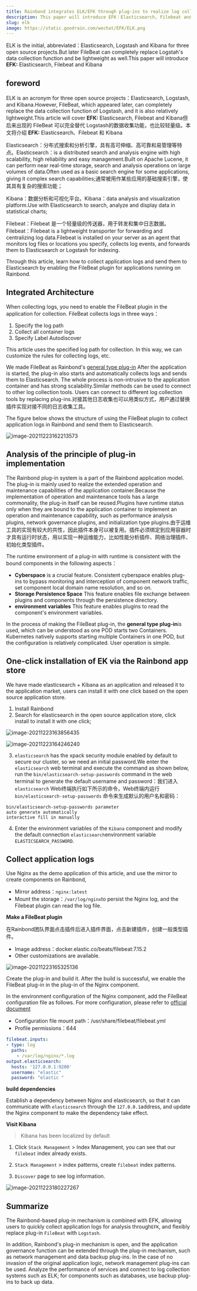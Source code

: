 ```yaml
---
title: Rainbond integrates ELK/EFK through plug-ins to realize log collection
description: This paper will introduce EFK：Elasticsearch, Filebeat and Kibana
slug: elk
image: https://static.goodrain.com/wechat/EFK/ELK.png
---
```


ELK is the initial, abbreviated：Elasticsearch, Logstash and Kibana for three open source projects.But later FileBeat can completely replace Logstah's data collection function and be lightweight as well.This paper will introduce **EFK:** Elasticsearch, Filebeat and Kibana

<!--truncate-->

## foreword

ELK is an acronym for three open source projects：Elasticsearch, Logstash, and Kibana.However, FileBeat, which appeared later, can completely replace the data collection function of Logstash, and it is also relatively lightweight.This article will cover **EFK:** Elasticsearch, Filebeat and Kibana但后来出现的 FileBeat 可以完全替代 Logstash的数据收集功能，也比较轻量级。本文将介绍 **EFK:** Elasticsearch、Filebeat 和 Kibana

Elasticsearch：分布式搜索和分析引擎，具有高可伸缩、高可靠和易管理等特点。Elasticsearch：is a distributed search and analysis engine with high scalability, high reliability and easy management.Built on Apache Lucene, it can perform near real-time storage, search and analysis operations on large volumes of data.Often used as a basic search engine for some applications, giving it complex search capabilities;通常被用作某些应用的基础搜索引擎，使其具有复杂的搜索功能；

Kibana：数据分析和可视化平台。Kibana：data analysis and visualization platform.Use with Elasticsearch to search, analyze and display data in statistical charts;

Filebeat：Filebeat 是一个轻量级的传送器，用于转发和集中日志数据。Filebeat：Filebeat is a lightweight transporter for forwarding and centralizing log data.Filebeat is installed on your server as an agent that monitors log files or locations you specify, collects log events, and forwards them to Elasticsearch or Logstash for indexing.

Through this article, learn how to collect application logs and send them to Elasticsearch by enabling the FileBeat plugin for applications running on Rainbond.

## Integrated Architecture

When collecting logs, you need to enable the FileBeat plugin in the application for collection. FileBeat collects logs in three ways：

1. Specify the log path
2. Collect all container logs
3. Specify Label Autodiscover

This article uses the specified log path for collection. In this way, we can customize the rules for collecting logs, etc.

We made FileBeat as Rainbond's [general type plug-in](https://www.rainbond.com/docs/get-start/concept/plugin?channel=itpub) After the application is started, the plug-in also starts and automatically collects logs and sends them to Elasticsearch. The whole process is non-intrusive to the application container and has strong scalability.Similar methods can be used to connect to other log collection tools. Users can connect to different log collection tools by replacing plug-ins.对接其他日志收集也可以用类似方式，用户通过替换插件实现对接不同的日志收集工具。

The figure below shows the structure of using the FileBeat plugin to collect application logs in Rainbond and send them to Elasticsearch.

![image-20211223162213573](https://grstatic.oss-cn-shanghai.aliyuncs.com/wechat/EFK/es_architecture.png)

## Analysis of the principle of plug-in implementation

The Rainbond plug-in system is a part of the Rainbond application model. The plug-in is mainly used to realize the extended operation and maintenance capabilities of the application container.Because the implementation of operation and maintenance tools has a large commonality, the plug-in itself can be reused.Plugins have runtime status only when they are bound to the application container to implement an operation and maintenance capability, such as performance analysis plugins, network governance plugins, and initialization type plugins.由于运维工具的实现有较大的共性，因此插件本身可以被复用。插件必须绑定到应用容器时才具有运行时状态，用以实现一种运维能力，比如性能分析插件、网络治理插件、初始化类型插件。

The runtime environment of a plug-in with runtime is consistent with the bound components in the following aspects：

- **Cyberspace** is a crucial feature. Consistent cyberspace enables plug-ins to bypass monitoring and interception of component network traffic, set component local domain name resolution, and so on.
- **Storage Persistence Space** This feature enables file exchange between plugins and components through the persistence directory.
- **environment variables** This feature enables plugins to read the component's environment variables.

In the process of making the FileBeat plug-in, the **general type plug-in**is used, which can be understood as one POD starts two Containers. Kubernetes natively supports starting multiple Containers in one POD, but the configuration is relatively complicated. User operation is simple.

## One-click installation of EK via the Rainbond app store

We have made elasticsearch + Kibana as an application and released it to the application market, users can install it with one click based on the open source application store.

1. Install Rainbond
2. Search for elasticsearch in the open source application store, click install to install it with one click;

![image-20211223163856435](https://grstatic.oss-cn-shanghai.aliyuncs.com/wechat/EFK/es_store.png)

![image-20211223164246240](https://grstatic.oss-cn-shanghai.aliyuncs.com/wechat/EFK/es_topology.png)

3. `elasticsearch` has the xpack security module enabled by default to secure our cluster, so we need an initial password.We enter the `elasticsearch` web terminal and execute the command as shown below, run the `bin/elasticsearch-setup-passwords` command in the web terminal to generate the default username and password：我们进入 `elasticsearch` Web终端执行如下所示的命令，Web终端内运行 `bin/elasticsearch-setup-passwords` 命令来生成默认的用户名和密码：

```shell
bin/elasticsearch-setup-passwords parameter
auto generate automatically
interactive fill in manually
```

4. Enter the environment variables of the `Kibana` component and modify the default connection `elasticsearch`environment variable `ELASTICSEARCH_PASSWORD`.

## Collect application logs

Use Nginx as the demo application of this article, and use the mirror to create components on Rainbond,

- Mirror address：`nginx:latest`
- Mount the storage：`/var/log/nginx`to persist the Nginx log, and the Filebeat plugin can read the log file.

**Make a FileBeat plugin**

在Rainbond团队界面点击插件后进入插件界面，点击新建插件，创建一般类型插件。

- Image address：docker.elastic.co/beats/filebeat:7.15.2
- Other customizations are available.

![image-20211223165325136](https://grstatic.oss-cn-shanghai.aliyuncs.com/wechat/EFK/create_plugin.png)

Create the plug-in and build it. After the build is successful, we enable the FileBeat plug-in in the plug-in of the Nginx component.

In the environment configuration of the Nginx component, add the FileBeat configuration file as follows. For more configuration, please refer to [official document](https://www.elastic.co/guide/en/beats/filebeat/current/filebeat-reference-yml.html)

- Configuration file mount path：/usr/share/filebeat/filebeat.yml
- Profile permissions：644

```yaml
filebeat.inputs:
- type: log
  paths:
    - /var/log/nginx/*.log
output.elasticsearch:
  hosts: '127.0.0.1:9200'
  username: "elastic"
  password: "elastic "
```

**build dependencies**

Establish a dependency between Nginx and elasticsearch, so that it can communicate with `elasticsearch` through the `127.0.0.1`address, and update the Nginx component to make the dependency take effect.

**Visit Kibana**

> Kibana has been localized by default

1. Click `Stack Management` > Index Management, you can see that our `filebeat` index already exists.

2. `Stack Management` > index patterns, create `filebeat` index patterns.

3. `Discover` page to see log information.

![image-20211223180227267](https://grstatic.oss-cn-shanghai.aliyuncs.com/wechat/EFK/discover.png)

## Summarize

The Rainbond-based plug-in mechanism is combined with EFK, allowing users to quickly collect application logs for analysis through`EFK`, and flexibly replace plug-in `FileBeat` with `Logstash`.

In addition, Rainbond's plug-in mechanism is open, and the application governance function can be extended through the plug-in mechanism, such as network management and data backup plug-ins. In the case of no invasion of the original application logic, network management plug-ins can be used. Analyze the performance of services and connect to log collection systems such as ELK; for components such as databases, use backup plug-ins to back up data.
